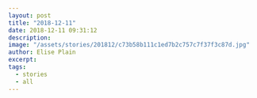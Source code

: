 ```yaml
---
layout: post
title: "2018-12-11"
date: 2018-12-11 09:31:12
description: 
image: "/assets/stories/201812/c73b58b111c1ed7b2c757c7f37f3c87d.jpg"
author: Elise Plain
excerpt: 
tags: 
  - stories
  - all
---
```



<p></p>
